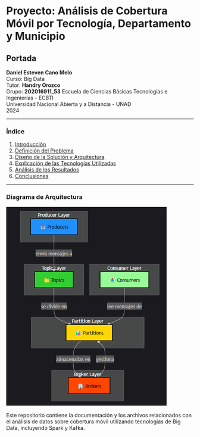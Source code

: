 # Proyecto: Análisis de Cobertura Móvil por Tecnología, Departamento y Municipio

## Portada

**Daniel Esteven Cano Melo**  
Curso: Big Data  
Tutor: **Handry Orozco**   
Grupo: **202016911_53** 
Escuela de Ciencias Básicas Tecnologías e Ingenierías - ECBTI  
Universidad Nacional Abierta y a Distancia - UNAD  
2024

---

### Índice

1. [Introducción](introduccion.md)
2. [Definición del Problema](definicion_problema.md)
3. [Diseño de la Solución y Arquitectura](diseno_solucion.md)
4. [Explicación de las Tecnologías Utilizadas](tecnologias_utilizadas.md)
5. [Análisis de los Resultados](analisis_resultados.md)
6. [Conclusiones](conclusiones.md)

---

### Diagrama de Arquitectura

![Diagrama de Arquitectura](img/Diagrama.png)

Este repositorio contiene la documentación y los archivos relacionados con el análisis de datos sobre cobertura móvil utilizando tecnologías de Big Data, incluyendo Spark y Kafka.
